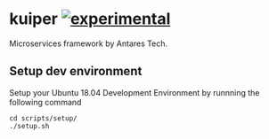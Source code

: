 
# kuiper [![experimental](http://badges.github.io/stability-badges/dist/experimental.svg)](http://github.com/badges/stability-badges)

Microservices framework by Antares Tech.

## Setup dev environment 

Setup your Ubuntu 18.04 Development Environment by runnning the following command
```
cd scripts/setup/
./setup.sh
```
